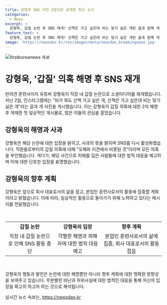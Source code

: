 ```yaml
---
title: 강형욱 SNS 사진 2장으로 공개한 최근 소식
categories:
  - News
excerpt: >
  강형욱, 갑질 논란 후 SNS 재개! 산책은 가고 싶은데 비는 맞기 싫은 개란 글과 함께 개 사진을 올리며 주목을 끌었다. 플랫폼에 갑질 의혹이 제기된 후, 강형욱은 해명 영상에서 사과하고 논란에 대해 오해와 이견으로 설명했다. 또한, 법적 대응을 예고하며 회사 대표로서의 삶을 접고 훈련사로서의 삶에 전념하겠다고 밝혔다. 요약문에서는 강형욱의 SNS 재개와 갑질 의혹에 대한 해명, 법적 대응 및 미래 계획이 강조되어야 합니다.
feature_text: >
  강형욱, 갑질 논란 후 SNS 재개! 산책은 가고 싶은데 비는 맞기 싫은 개란 글과 함께 개 사진을 올리며 주목을 끌었다. 플랫폼에 갑질 의혹이 제기된 후, 강형욱은 해명 영상에서 사과하고 논란에 대해 오해와 이견으로 설명했다. 또한, 법적 대응을 예고하며 회사 대표로서의 삶을 접고 훈련사로서의 삶에 전념하겠다고 밝혔다. 요약문에서는 강형욱의 SNS 재개와 갑질 의혹에 대한 해명, 법적 대응 및 미래 계획이 강조되어야 합니다.
image: 'https://newsdao.kr/res/images/meta/newsdao_breakingnews.jpg'
---
```


<p><img src="https://newsdao.kr/res/images/meta/newsdao_breakingnews.jpg" alt="firstkoreanews 속보" /></p>

<h1>강형욱, '갑질' 의혹 해명 후 SNS 재개</h1>

<p>반려견 훈련사이자 유튜버 강형욱이 직장 내 갑질 논란으로 소셜미디어를 재개했습니다. 지난 2일, 인스타그램에는 "비가 와도 산책 가고 싶은 개, 산책은 가고 싶은데 비는 맞기 싫은 개"라는 글과 개 사진을 게시했습니다. 이는 강형욱이 갑질 의혹에 대한 2차 해명 후 게재한 첫 일상적인 게시물로, 많은 이들의 관심을 끌었습니다.</p>

<h2 data-ke-size="size26">강형욱의 해명과 사과</h2>

<p>강형욱은 해당 논란에 대한 입장을 밝히고, 사과의 뜻을 밝히며 SNS를 다시 활성화했습니다. 직원들로부터의 갑질 의혹에 대해 "오해와 이견에서 비롯된 것"이라며 모든 의혹을 부인했습니다. 게다가, 해당 사건으로 피해를 입은 사람들에 대한 법적 대응을 예고하며 이에 대한 단호한 입장을 표명했습니다.</p>

<h2 data-ke-size="size26">강형욱의 향후 계획</h2>

<p>강형욱은 앞으로 회사 대표로서의 삶을 접고, 본업인 훈련사로서의 활동에 집중할 계획이라고 밝혔습니다. 이에 따라, 일상적인 활동으로 돌아가기 위해 노력하고 있다는 메시지를 전달했습니다.</p>

<p data-ke-size="size16">&nbsp;</p>

<table>
    <tbody>
        <tr>
            <td style="text-align: center; height: 17px;"><b>갑질 논란</b></td>
            <td style="text-align: center; height: 17px;"><b>강형욱의 입장</b></td>
            <td style="text-align: center; height: 17px;"><b>향후 계획</b></td>
        </tr>
        <tr>
            <td style="text-align: center;">직장 내 갑질 논란으로 인해 SNS 활동 중단</td>
            <td style="text-align: center;">각별한 해명과 피해자에 대한 법적 대응 예고</td>
            <td style="text-align: center;">본업인 훈련사로서의 삶에 집중, 회사 대표로서의 활동 접음</td>
        </tr>
    </tbody>
</table>

<p data-ke-size="size16">&nbsp;</p>

<p>강형욱의 행동과 발언은 논란에 대한 해명뿐만 아니라 향후 계획에 대한 명확한 방향성을 보여주고 있습니다. 무분별한 비난과 허위사실에 대한 법적인 대응을 통해 자신의 입장을 확고히 하고자 하는 것으로 해석됩니다.</p>
실시간 뉴스 속보는, <a href="https://newsdao.kr" rel="dofollow">https://newsdao.kr</a>


